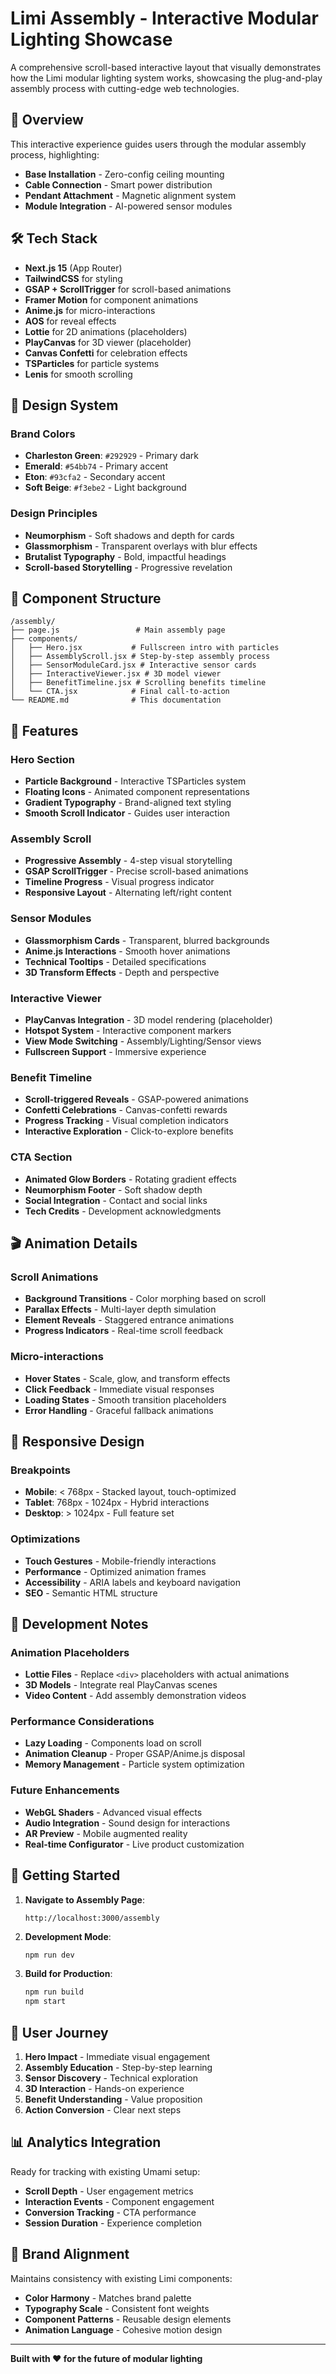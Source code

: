 # Limi Assembly - Interactive Modular Lighting Showcase

A comprehensive scroll-based interactive layout that visually demonstrates how the Limi modular lighting system works, showcasing the plug-and-play assembly process with cutting-edge web technologies.

## 🎯 Overview

This interactive experience guides users through the modular assembly process, highlighting:
- **Base Installation** - Zero-config ceiling mounting
- **Cable Connection** - Smart power distribution
- **Pendant Attachment** - Magnetic alignment system
- **Module Integration** - AI-powered sensor modules

## 🛠 Tech Stack

- **Next.js 15** (App Router)
- **TailwindCSS** for styling
- **GSAP + ScrollTrigger** for scroll-based animations
- **Framer Motion** for component animations
- **Anime.js** for micro-interactions
- **AOS** for reveal effects
- **Lottie** for 2D animations (placeholders)
- **PlayCanvas** for 3D viewer (placeholder)
- **Canvas Confetti** for celebration effects
- **TSParticles** for particle systems
- **Lenis** for smooth scrolling

## 🎨 Design System

### Brand Colors
- **Charleston Green**: `#292929` - Primary dark
- **Emerald**: `#54bb74` - Primary accent
- **Eton**: `#93cfa2` - Secondary accent
- **Soft Beige**: `#f3ebe2` - Light background

### Design Principles
- **Neumorphism** - Soft shadows and depth for cards
- **Glassmorphism** - Transparent overlays with blur effects
- **Brutalist Typography** - Bold, impactful headings
- **Scroll-based Storytelling** - Progressive revelation

## 📁 Component Structure

```
/assembly/
├── page.js                 # Main assembly page
├── components/
│   ├── Hero.jsx           # Fullscreen intro with particles
│   ├── AssemblyScroll.jsx # Step-by-step assembly process
│   ├── SensorModuleCard.jsx # Interactive sensor cards
│   ├── InteractiveViewer.jsx # 3D model viewer
│   ├── BenefitTimeline.jsx # Scrolling benefits timeline
│   └── CTA.jsx            # Final call-to-action
└── README.md              # This documentation
```

## 🚀 Features

### Hero Section
- **Particle Background** - Interactive TSParticles system
- **Floating Icons** - Animated component representations
- **Gradient Typography** - Brand-aligned text styling
- **Smooth Scroll Indicator** - Guides user interaction

### Assembly Scroll
- **Progressive Assembly** - 4-step visual storytelling
- **GSAP ScrollTrigger** - Precise scroll-based animations
- **Timeline Progress** - Visual progress indicator
- **Responsive Layout** - Alternating left/right content

### Sensor Modules
- **Glassmorphism Cards** - Transparent, blurred backgrounds
- **Anime.js Interactions** - Smooth hover animations
- **Technical Tooltips** - Detailed specifications
- **3D Transform Effects** - Depth and perspective

### Interactive Viewer
- **PlayCanvas Integration** - 3D model rendering (placeholder)
- **Hotspot System** - Interactive component markers
- **View Mode Switching** - Assembly/Lighting/Sensor views
- **Fullscreen Support** - Immersive experience

### Benefit Timeline
- **Scroll-triggered Reveals** - GSAP-powered animations
- **Confetti Celebrations** - Canvas-confetti rewards
- **Progress Tracking** - Visual completion indicators
- **Interactive Exploration** - Click-to-explore benefits

### CTA Section
- **Animated Glow Borders** - Rotating gradient effects
- **Neumorphism Footer** - Soft shadow depth
- **Social Integration** - Contact and social links
- **Tech Credits** - Development acknowledgments

## 🎬 Animation Details

### Scroll Animations
- **Background Transitions** - Color morphing based on scroll
- **Parallax Effects** - Multi-layer depth simulation
- **Element Reveals** - Staggered entrance animations
- **Progress Indicators** - Real-time scroll feedback

### Micro-interactions
- **Hover States** - Scale, glow, and transform effects
- **Click Feedback** - Immediate visual responses
- **Loading States** - Smooth transition placeholders
- **Error Handling** - Graceful fallback animations

## 📱 Responsive Design

### Breakpoints
- **Mobile**: < 768px - Stacked layout, touch-optimized
- **Tablet**: 768px - 1024px - Hybrid interactions
- **Desktop**: > 1024px - Full feature set

### Optimizations
- **Touch Gestures** - Mobile-friendly interactions
- **Performance** - Optimized animation frames
- **Accessibility** - ARIA labels and keyboard navigation
- **SEO** - Semantic HTML structure

## 🔧 Development Notes

### Animation Placeholders
- **Lottie Files** - Replace `<div>` placeholders with actual animations
- **3D Models** - Integrate real PlayCanvas scenes
- **Video Content** - Add assembly demonstration videos

### Performance Considerations
- **Lazy Loading** - Components load on scroll
- **Animation Cleanup** - Proper GSAP/Anime.js disposal
- **Memory Management** - Particle system optimization

### Future Enhancements
- **WebGL Shaders** - Advanced visual effects
- **Audio Integration** - Sound design for interactions
- **AR Preview** - Mobile augmented reality
- **Real-time Configurator** - Live product customization

## 🚀 Getting Started

1. **Navigate to Assembly Page**:
   ```
   http://localhost:3000/assembly
   ```

2. **Development Mode**:
   ```bash
   npm run dev
   ```

3. **Build for Production**:
   ```bash
   npm run build
   npm start
   ```

## 🎯 User Journey

1. **Hero Impact** - Immediate visual engagement
2. **Assembly Education** - Step-by-step learning
3. **Sensor Discovery** - Technical exploration
4. **3D Interaction** - Hands-on experience
5. **Benefit Understanding** - Value proposition
6. **Action Conversion** - Clear next steps

## 📊 Analytics Integration

Ready for tracking with existing Umami setup:
- **Scroll Depth** - User engagement metrics
- **Interaction Events** - Component engagement
- **Conversion Tracking** - CTA performance
- **Session Duration** - Experience completion

## 🎨 Brand Alignment

Maintains consistency with existing Limi components:
- **Color Harmony** - Matches brand palette
- **Typography Scale** - Consistent font weights
- **Component Patterns** - Reusable design elements
- **Animation Language** - Cohesive motion design

---

**Built with ❤️ for the future of modular lighting**

